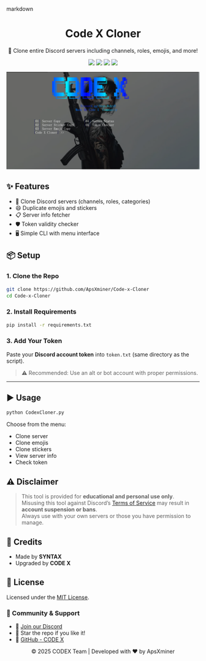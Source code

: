 markdown
<h1 align="center" color="red">Code X Cloner</h1>
<p align="center">
  🚀 Clone entire Discord servers including channels, roles, emojis, and more!
</p>

<p align="center">
  <img src="https://img.shields.io/badge/status-stable-green?style=flat-square" />
  <img src="https://img.shields.io/badge/python-3.8%2B-blue?style=flat-square" />
  <img src="https://img.shields.io/github/license/ApsXminer/Code-x-Cloner?style=flat-square" />
  <a href="https://discord.gg/3xzPkYHd9U" target="_blank"><img src="https://img.shields.io/discord/1361584465645928549?label=Join%20CodeX%20Community&logo=discord&style=for-the-badge"></a>
</p>

![Tool Preview](CodeXPreview.png)


## ✨ Features

- 🔁 Clone Discord servers (channels, roles, categories)
- 😄 Duplicate emojis and stickers
- 📋 Server info fetcher
- 🛡️ Token validity checker
- 🖥️ Simple CLI with menu interface



## 📦 Setup

### 1. Clone the Repo

```bash
git clone https://github.com/ApsXminer/Code-x-Cloner
cd Code-x-Cloner
```

### 2. Install Requirements

```bash
pip install -r requirements.txt
```

### 3. Add Your Token

Paste your **Discord account token** into `token.txt` (same directory as the script).  
> ⚠️ Recommended: Use an alt or bot account with proper permissions.

---

## ▶️ Usage

```bash
python CodexCloner.py
```

Choose from the menu:
- Clone server
- Clone emojis
- Clone stickers
- View server info
- Check token


## ⚠️ Disclaimer

> This tool is provided for **educational and personal use only**.  
> Misusing this tool against Discord’s [Terms of Service](https://discord.com/terms) may result in **account suspension or bans**.  
> Always use with your own servers or those you have permission to manage.


## 🧠 Credits

- Made by **SYNTAX**
- Upgraded by **CODE X**


## 📝 License

Licensed under the [MIT License](LICENSE).

### 👥 Community & Support

- 💬 [Join our Discord](https://discord.gg/3xzPkYHd9U)
- 🌟 Star the repo if you like it!
- 🔗 [GitHub - CODE X](https://github.com/ApsXminer)



<p align="center">&copy; 2025 CODEX Team | Developed with ❤️ by ApsXminer</p>
